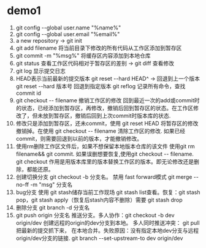 # demo1
1. git config --global user.name "%name%"
2. git config --global user.email "%email%"
3. a new repository -> git init 
4. git add filename  将当前目录下修改的所有代码从工作区添加到暂存区
5. git commit -m "%msg%"  将缓存区内容添加到本地仓库
6. git status  查看工作区代码相对于暂存区的差别 -> git diff 查看修改 
7. git log 显示提交日志
8. HEAD表示当前最新的提交版本 git reset --hard HEAD^ -> 回退到上一个版本 git reset --hard 版本号 回退到指定版本 git reflog 记录所有命令，查找commit id
9. git checkout -- filename 撤销工作区的修改 回到最近一次的add或commit时的状态，已经添加到暂存区，再修改，撤销后回到暂存区的状态。在工作区修改了，但未放到暂存区，撤销后回到上次commit时版本库的状态.
10. 修改只是添加到暂存区，还未commit，使用 git reset HEAD <file>  将暂存区的修改撤销掉。在使用 git checkout -- filename 清除工作区的修改. 如果已经commit，则需要回退到以前的版本，才能撤销修改。
11. 使用rm删除工作区文件后，如果不想保留本地版本仓库的该文件 使用git rm filename&& git commit. 如果误删想要恢复,使用git checkout -- filename. git checkout 作用是用版本库里的版本替换工作区的版本。即无论修改还是删除，都能还原。
12. 创建切换分支 git checkout -b 分支名。 禁用 fast forward模式 git merge --no-ff -m "msg" 分支名
13. bug分支 使用 git stash储存当前工作现场 git stash list查看。恢复：git stash pop，git stash apply（恢复后stash内容不删除）需要 git stash drop
14. 删除分支 git branch -d 分支名
15. git push origin 分支名 推送分支。多人协作：git checkout -b dev origin/dev 创建远程的origin的dev分支到本地。 多人同时推送冲突： git pull 把最新的提交抓下来， 在本地合并。失败原因：没有指定本地dev分支与远程origin/dev分支的链接. git branch --set-upstream-to dev origin/dev


